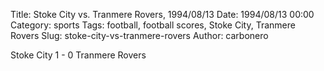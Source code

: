 Title: Stoke City vs. Tranmere Rovers, 1994/08/13
Date: 1994/08/13 00:00
Category: sports
Tags: football, football scores, Stoke City, Tranmere Rovers
Slug: stoke-city-vs-tranmere-rovers
Author: carbonero


Stoke City 1 - 0 Tranmere Rovers
